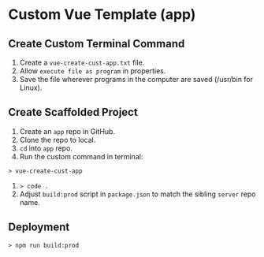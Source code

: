 # Custom Vue Template (app)

## Create Custom Terminal Command

1. Create a `vue-create-cust-app.txt` file.
1. Allow `execute file as program` in properties.
1. Save the file wherever programs in the computer are saved (/usr/bin for Linux).

## Create Scaffolded Project
1. Create an `app` repo in GitHub.
1. Clone the repo to local.
1. `cd` into `app` repo.
1. Run the custom command in terminal:
  ```
  > vue-create-cust-app
  ```
1. `> code .`
1. Adjust `build:prod` script in `package.json` to match the sibling `server` repo name.

## Deployment

  ```
  > npm run build:prod
  ```